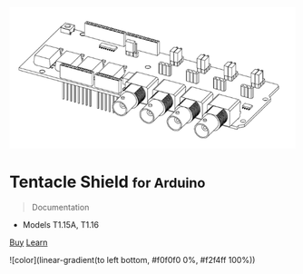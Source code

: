 ![logo](_media/tentacle_t1.png)

# Tentacle Shield <small>for Arduino</small>

> Documentation

* Models T1.15A, T1.16

[Buy](https://www.whiteboxes.ch/shop/tentacle/)
[Learn](#introduction)


<!-- background image -->

<!-- ![](_media/tentacle_t1.png) -->

<!-- background color -->

<!--![color](#f0f0f0)-->
![color](linear-gradient(to left bottom, #f0f0f0 0%, #f2f4ff 100%))
